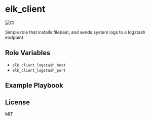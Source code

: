 elk_client
=========
![CI](https://github.com/lukepafford/ansible_role_elk_client/workflows/CI/badge.svg)

Simple role that installs filebeat, and sends system logs to a logstash endpoint

Role Variables
--------------
* `elk_client_logstash_host`
* `elk_client_logstash_port`

Example Playbook
----------------

License
-------

MIT
